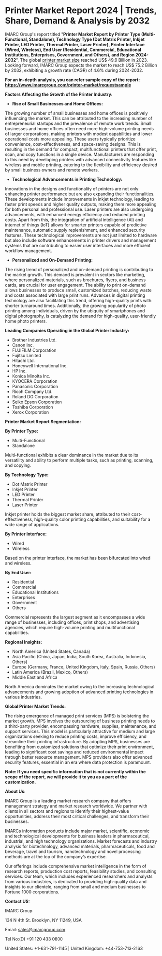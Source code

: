 ﻿# Printer Market Report 2024 | Trends, Share, Demand & Analysis by 2032
IMARC Group's report titled "**Printer Market Report by Printer Type (Multi-Functional, Standalone), Technology Type (Dot Matrix Printer, Inkjet Printer, LED Printer, Thermal Printer, Laser Printer), Printer Interface (Wired, Wireless), End User (Residential, Commercial, Educational Institutions, Enterprises, Government, and Others), and Region 2024-2032**", The global [printer market size](https://www.imarcgroup.com/printer-market) reached US$ 49.9 Billion in 2023. Looking forward, IMARC Group expects the market to reach US$ 75.2 Billion by 2032, exhibiting a growth rate (CAGR) of 4.6% during 2024-2032.

**For an in-depth analysis, you can refer sample copy of the report: <https://www.imarcgroup.com/printer-market/requestsample>**

**Factors Affecting the Growth of the Printer Industry:**

- **Rise of Small Businesses and Home Offices:**

The growing number of small businesses and home offices is positively influencing the market. This can be attributed to the increasing number of entrepreneurial startups and the prevalence of remote work trends. Small businesses and home offices often need more high-volume printing needs of larger corporations, making printers with modest capabilities and lower operational costs more appealing. These users typically prioritize convenience, cost-effectiveness, and space-saving designs. This is resulting in the demand for compact, multifunctional printers that offer print, scan, and copy functions in a single device. Manufacturers are responding to this need by developing printers with advanced connectivity features like wireless and mobile printing, catering to the flexibility and efficiency desired by small business owners and remote workers.

- **Technological Advancements in Printing Technology:**

Innovations in the designs and functionality of printers are not only enhancing printer performance but are also expanding their functionalities. These developments include improvements in inkjet technology, leading to faster print speeds and higher quality outputs, making them more appealing for both personal and professional use. Laser printers are also undergoing advancements, with enhanced energy efficiency and reduced printing costs. Apart from this, the integration of artificial intelligence (AI) and internet of things (IoT) allows for smarter printers capable of predictive maintenance, automatic supply replenishment, and enhanced security features. These technological improvements are not just limited to hardware but also include software enhancements in printer drivers and management systems that are contributing to easier user interfaces and more efficient workflow management.

- **Personalized and On-Demand Printing:**

The rising trend of personalized and on-demand printing is contributing to the market growth. This demand is prevalent in sectors like marketing, where personalized materials, such as brochures, flyers, and business cards, are crucial for user engagement. The ability to print on-demand allows businesses to produce small, customized batches, reducing waste and costs associated with large print runs. Advances in digital printing technology are also facilitating this trend, offering high-quality prints with shorter turnaround times. Additionally, the growing popularity of photo printing among individuals, driven by the ubiquity of smartphones and digital photography, is catalyzing the demand for high-quality, user-friendly home photo printers.

**Leading Companies Operating in the Global Printer Industry:**

- Brother Industries Ltd.
- Canon Inc.
- FUJIFILM Corporation
- Fujitsu Limited
- Hitachi Ltd.
- Honeywell International Inc.
- HP Inc.
- Konica Minolta Inc.
- KYOCERA Corporation
- Panasonic Corporation
- Ricoh Company Ltd.
- Roland DG Corporation
- Seiko Epson Corporation
- Toshiba Corporation
- Xerox Corporation

**Printer Market Report Segmentation:**

**By Printer Type:**

- Multi-Functional
- Standalone

Multi-functional exhibits a clear dominance in the market due to its versatility and ability to perform multiple tasks, such as printing, scanning, and copying.

**By Technology Type:**

- Dot Matrix Printer
- Inkjet Printer
- LED Printer
- Thermal Printer
- Laser Printer

Inkjet printer holds the biggest market share, attributed to their cost-effectiveness, high-quality color printing capabilities, and suitability for a wide range of applications.

**By Printer Interface:**

- Wired
- Wireless

Based on the printer interface, the market has been bifurcated into wired and wireless.

**By End User:**

- Residential
- Commercial
- Educational Institutions
- Enterprises
- Government
- Others

Commercial represents the largest segment as it encompasses a wide range of businesses, including offices, print shops, and advertising agencies, which require high-volume printing and multifunctional capabilities.

**Regional Insights:**

- North America (United States, Canada)
- Asia Pacific (China, Japan, India, South Korea, Australia, Indonesia, Others)
- Europe (Germany, France, United Kingdom, Italy, Spain, Russia, Others)
- Latin America (Brazil, Mexico, Others)
- Middle East and Africa

North America dominates the market owing to the increasing technological advancements and growing adoption of advanced printing technologies in various industries.

**Global Printer Market Trends:**

The rising emergence of managed print services (MPS) is bolstering the market growth. MPS involves the outsourcing of business printing needs to a third-party provider, encompassing hardware, supplies, maintenance, and support services. This model is particularly attractive for medium and large organizations seeking to reduce printing costs, improve efficiency, and streamline their printing infrastructure. By adopting MPS, businesses are benefiting from customized solutions that optimize their print environment, leading to significant cost savings and reduced environmental impact through better resource management. MPS providers also offer advanced security features, essential in an era where data protection is paramount.

**Note: If you need specific information that is not currently within the scope of the report, we will provide it to you as a part of the customization.**

**About Us:**

IMARC Group is a leading market research company that offers management strategy and market research worldwide. We partner with clients in all sectors and regions to identify their highest-value opportunities, address their most critical challenges, and transform their businesses.

IMARCs information products include major market, scientific, economic and technological developments for business leaders in pharmaceutical, industrial, and high technology organizations. Market forecasts and industry analysis for biotechnology, advanced materials, pharmaceuticals, food and beverage, travel and tourism, nanotechnology and novel processing methods are at the top of the company’s expertise.

Our offerings include comprehensive market intelligence in the form of research reports, production cost reports, feasibility studies, and consulting services. Our team, which includes experienced researchers and analysts from various industries, is dedicated to providing high-quality data and insights to our clientele, ranging from small and medium businesses to Fortune 1000 corporations.

**Contact US:**

IMARC Group

134 N 4th St. Brooklyn, NY 11249, USA

Email: sales@imarcgroup.com

Tel No:(D) +91 120 433 0800

United States: +1-631-791-1145 | United Kingdom: +44-753-713-2163
